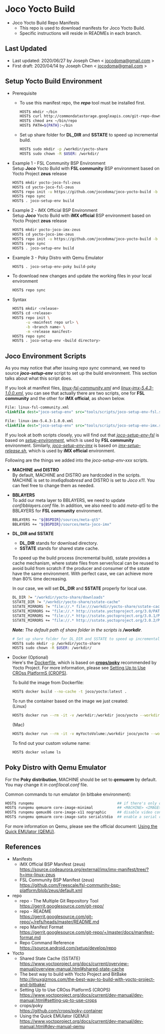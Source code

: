 # Joco Yocto Build
* Joco Yocto Build Repo Manifests
  * This repo is used to download manifests for Joco Yocto Build.
  * Specific instructions will reside in READMEs in each branch.

## Last Updated
* Last updated: 2020/06/27 by Joseph Chen < <jocodoma@gmail.com> >
* First draft: 2020/04/14 by Joseph Chen < <jocodoma@gmail.com> >

## Setup Yocto Build Environment
* Prerequisite 
  * To use this manifest repo, the ***repo*** tool must be installed first.
    ```sh
    HOST$ mkdir ~/bin
    HOST$ curl http://commondatastorage.googleapis.com/git-repo-downloads/repo  > ~/bin/repo
    HOST$ chmod a+x ~/bin/repo
    HOST$ PATH=${PATH}:~/bin
    ```

  * Set up share folder for **DL_DIR** and **SSTATE** to speed up incremental build.
    ```sh
    HOST$ sudo mkdir -p /workdir/yocto-share
    HOST$ sudo chown -R $USER: /workdir/
    ```

* Example 1 - FSL Community BSP Environment  
  Setup ***Joco*** Yocto Build with **FSL community** BSP environment based on Yocto Project **zeus** release
  ```sh
  HOST$ mkdir yocto-joco-fsl-zeus
  HOST$ cd yocto-joco-fsl-zeus
  HOST$ repo init -u https://github.com/jocodoma/joco-yocto-build -b zeus -m linux-fsl-community.xml
  HOST$ repo sync
  HOST$ . joco-setup-env build
  ```

* Example 2 - iMX Official BSP Environment  
  Setup ***Joco*** Yocto Build with **iMX official** BSP environment based on Yocto Project **zeus** release
  ```sh
  HOST$ mkdir yocto-joco-imx-zeus
  HOST$ cd yocto-joco-imx-zeus
  HOST$ repo init -u https://github.com/jocodoma/joco-yocto-build -b zeus -m linux-imx-5.4.3-1.0.0.xml
  HOST$ repo sync
  HOST$ . joco-setup-env build
  ```

* Example 3 - Poky Distro with Qemu Emulator  
  ```sh
  HOST$ . joco-setup-env-poky build-poky
  ```

* To download new changes and update the working files in your local environment
  ```sh
  HOST$ repo sync
  ```

* Syntax
  ```sh
  HOST$ mkdir <release>
  HOST$ cd <release>
  HOST$ repo init \
        -u <mainfest repo url> \
        -b <branch name> \
        -m <release manifest>
  HOST$ repo sync
  HOST$ . joco-setup-env <build directory>
  ```

## Joco Environment Scripts
As you may notice that after issuing *repo sync* command, we need to source ***joco-setup-env*** script to set up the build environment. This section talks about what this script does.

If you look at manifest files, *[linux-fsl-community.xml](linux-fsl-community.xml)* and *[linux-imx-5.4.3-1.0.0.xml](linux-imx-5.4.3-1.0.0.xml)*, you can see that actually there are two scripts, one for **FSL community** and the other for **iMX official**, as shown below.

```xml
File: linux-fsl-community.xml
<linkfile dest="joco-setup-env" src="tools/scripts/joco-setup-env-fsl.sh"/>

File: linux-imx-5.4.3-1.0.0.xml
<linkfile dest="joco-setup-env" src="tools/scripts/joco-setup-env-imx.sh"/>
```

If you look at both scripts closely, you will find out that *[joco-setup-env-fsl](tools/scripts/joco-setup-env-fsl.sh)* is based on *[setup-environment](https://github.com/Freescale/fsl-community-bsp-base/blob/master/setup-environment)*, which is used by **FSL community** environment. Similarly, *[joco-setup-env-imx](tools/scripts/joco-setup-env-imx.sh)* is based on *[imx-setup-release.sh](https://source.codeaurora.org/external/imx/meta-imx/tree/tools/imx-setup-release.sh)*, which is used by **iMX official** environment.

Following are the things we added into the *joco-setup-env-xxx* scripts.

* **MACHINE and DISTRO**  
  By default, MACHINE and DISTRO are hardcoded in the scripts. MACHINE is set to *imx6qdlsabresd* and DISTRO is set to *Joco x11*. You can feel free to change them as needed.

* **BBLAYERS**  
  To add our meta layer to BBLAYERS, we need to update *conf/bblayers.conf* file. In addition, we also need to add *meta-qt5* to the BBLAYERS for **FSL community** environment.

  ```sh
  BBLAYERS += "${BSPDIR}/sources/meta-qt5"
  BBLAYERS += "${BSPDIR}/sources/meta-joco-imx"
  ```

* **DL_DIR and SSTATE**  
  * **DL_DIR** stands for download directory.
  * **SSTATE** stands for shared state cache.

  To speed up the build process (incremental build), sstate provides a cache mechanism, where sstate files from server/local can be reused to avoid build from scratch if the producer and consumer of the sstate have the same environment. With perfect case, we can achieve more than 80% time decreasing. 

  In our case, we will set **DL_DIR** and **SSTATE** properly for local use.

  ```sh
  DL_DIR ?= "/workdir/yocto-share/downloads"
  SSTATE_DIR ?= "/workdir/yocto-share/sstate-cache"
  SSTATE_MIRRORS ?= "file://.* file:///workdir/yocto-share/sstate-cache/PATH"
  SSTATE_MIRRORS += "file://.* http://sstate.yoctoproject.org/3.0/PATH;downloadfilename=PATH \n"
  SSTATE_MIRRORS += "file://.* http://sstate.yoctoproject.org/3.0.1/PATH;downloadfilename=PATH \n"
  SSTATE_MIRRORS += "file://.* http://sstate.yoctoproject.org/3.0.2/PATH;downloadfilename=PATH \n"
  ```

  ***Note:*** *The default path of share folder in the scripts is* ***/workdir***.
  ```sh
  # Set up share folder for DL_DIR and SSTATE to speed up incremental build
  HOST$ sudo mkdir -p /workdir/yocto-share
  HOST$ sudo chown -R $USER: /workdir/
  ```

* Docker (Optional)  
Here's the [Dockerfile](tools/docker/Dockerfile), which is based on **[crops/poky](https://github.com/crops/poky-container)** recommended by Yocto Project. For more information, please see [Setting Up to Use CROss PlatformS (CROPS)](https://www.yoctoproject.org/docs/current/dev-manual/dev-manual.html#setting-up-to-use-crops).

  To build the image from Dockerfile:
  ```sh
  HOST$ docker build --no-cache -t joco/yocto:latest .
  ```
  To run the container based on the image we just created:  
  (Linux)
  ```sh
  HOST$ docker run --rm -it -v /workdir:/workdir joco/yocto --workdir=/workdir
  ```
  (Mac)
  ```sh
  HOST$ docker run --rm -it -v myYoctoVolume:/workdir joco/yocto --workdir=/workdir
  ```
  To find out your custom volume name:
  ```sh
  HOST$ docker volume ls
  ```

## Poky Distro with Qemu Emulator
For the **Poky distribution**, MACHINE should be set to ***qemuarm*** by default. You may change it in *conf/local.conf* file.

Common commands to run emulator (in bitbake environment):
```sh
HOST$ runqemu                                      ## if there's only one architecture and one image
HOST$ runqemu qemuarm core-image-minimal           ## <MACHINE> <IMAGE>
HOST$ runqemu qemux86 core-image-x11 nographic     ## disable video console
HOST$ runqemu qemuarm core-image-sato serialstdio  ## enable a serial console regardless of graphics mode
```

For more information on Qemu, please see the official document: [Using the Quick EMUlator (QEMU)](https://www.yoctoproject.org/docs/current/dev-manual/dev-manual.html#dev-manual-qemu).

## References
  * Manifests
    * iMX Official BSP Manifest (zeus)  
      https://source.codeaurora.org/external/imx/imx-manifest/tree/?h=imx-linux-zeus
    * FSL Community BSP Manifest (zeus)  
      https://github.com/Freescale/fsl-community-bsp-platform/blob/zeus/default.xml
  * repo
    * repo - The Multiple Git Repository Tool  
      https://gerrit.googlesource.com/git-repo/
    * repo - README  
      https://gerrit.googlesource.com/git-repo/+/refs/heads/master/README.md
    * repo Manifest Format  
      https://gerrit.googlesource.com/git-repo/+/master/docs/manifest-format.md
    * Repo Command Reference  
      https://source.android.com/setup/develop/repo
  * Yocto
    * Shared State Cache (SSTATE)  
      https://www.yoctoproject.org/docs/current/overview-manual/overview-manual.html#shared-state-cache
    * The best way to build with Yocto Project and BitBake  
      http://linuxgizmos.com/the-best-way-to-build-with-yocto-project-and-bitbake/
    * Setting Up to Use CROss PlatformS (CROPS)  
      https://www.yoctoproject.org/docs/current/dev-manual/dev-manual.html#setting-up-to-use-crops
    * crops/poky  
      https://github.com/crops/poky-container
    * Using the Quick EMUlator (QEMU)  
      https://www.yoctoproject.org/docs/current/dev-manual/dev-manual.html#dev-manual-qemu
